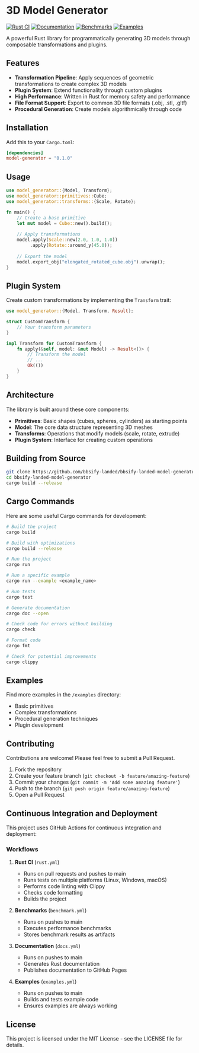 # 3D Model Generator

[![Rust CI](https://github.com/bbsify-landed/bbsify-landed-model-generator/actions/workflows/rust.yml/badge.svg)](https://github.com/bbsify-landed/bbsify-landed-model-generator/actions/workflows/rust.yml)
[![Documentation](https://github.com/bbsify-landed/bbsify-landed-model-generator/actions/workflows/docs.yml/badge.svg)](https://github.com/bbsify-landed/bbsify-landed-model-generator/actions/workflows/docs.yml)
[![Benchmarks](https://github.com/bbsify-landed/bbsify-landed-model-generator/actions/workflows/benchmark.yml/badge.svg)](https://github.com/bbsify-landed/bbsify-landed-model-generator/actions/workflows/benchmark.yml)
[![Examples](https://github.com/bbsify-landed/bbsify-landed-model-generator/actions/workflows/examples.yml/badge.svg)](https://github.com/bbsify-landed/bbsify-landed-model-generator/actions/workflows/examples.yml)

A powerful Rust library for programmatically generating 3D models through composable transformations and plugins.

## Features

- **Transformation Pipeline**: Apply sequences of geometric transformations to create complex 3D models
- **Plugin System**: Extend functionality through custom plugins
- **High Performance**: Written in Rust for memory safety and performance
- **File Format Support**: Export to common 3D file formats (.obj, .stl, .gltf)
- **Procedural Generation**: Create models algorithmically through code

## Installation

Add this to your `Cargo.toml`:

```toml
[dependencies]
model-generator = "0.1.0"
```

## Usage

```rust
use model_generator::{Model, Transform};
use model_generator::primitives::Cube;
use model_generator::transforms::{Scale, Rotate};

fn main() {
    // Create a base primitive
    let mut model = Cube::new().build();
    
    // Apply transformations
    model.apply(Scale::new(2.0, 1.0, 1.0))
         .apply(Rotate::around_y(45.0));
    
    // Export the model
    model.export_obj("elongated_rotated_cube.obj").unwrap();
}
```

## Plugin System

Create custom transformations by implementing the `Transform` trait:

```rust
use model_generator::{Model, Transform, Result};

struct CustomTransform {
    // Your transform parameters
}

impl Transform for CustomTransform {
    fn apply(&self, model: &mut Model) -> Result<()> {
        // Transform the model
        // ...
        Ok(())
    }
}
```

## Architecture

The library is built around these core components:

- **Primitives**: Basic shapes (cubes, spheres, cylinders) as starting points
- **Model**: The core data structure representing 3D meshes
- **Transforms**: Operations that modify models (scale, rotate, extrude)
- **Plugin System**: Interface for creating custom operations

## Building from Source

```bash
git clone https://github.com/bbsify-landed/bbsify-landed-model-generator.git
cd bbsify-landed-model-generator
cargo build --release
```

## Cargo Commands

Here are some useful Cargo commands for development:

```bash
# Build the project
cargo build

# Build with optimizations
cargo build --release

# Run the project
cargo run

# Run a specific example
cargo run --example <example_name>

# Run tests
cargo test

# Generate documentation
cargo doc --open

# Check code for errors without building
cargo check

# Format code
cargo fmt

# Check for potential improvements
cargo clippy
```

## Examples

Find more examples in the `/examples` directory:

- Basic primitives
- Complex transformations
- Procedural generation techniques
- Plugin development

## Contributing

Contributions are welcome! Please feel free to submit a Pull Request.

1. Fork the repository
2. Create your feature branch (`git checkout -b feature/amazing-feature`)
3. Commit your changes (`git commit -m 'Add some amazing feature'`)
4. Push to the branch (`git push origin feature/amazing-feature`)
5. Open a Pull Request 

## Continuous Integration and Deployment

This project uses GitHub Actions for continuous integration and deployment:

### Workflows

1. **Rust CI** (`rust.yml`)
   - Runs on pull requests and pushes to main
   - Runs tests on multiple platforms (Linux, Windows, macOS)
   - Performs code linting with Clippy
   - Checks code formatting
   - Builds the project

2. **Benchmarks** (`benchmark.yml`)
   - Runs on pushes to main
   - Executes performance benchmarks
   - Stores benchmark results as artifacts

3. **Documentation** (`docs.yml`)
   - Runs on pushes to main
   - Generates Rust documentation
   - Publishes documentation to GitHub Pages

4. **Examples** (`examples.yml`)
   - Runs on pushes to main
   - Builds and tests example code
   - Ensures examples are always working

## License

This project is licensed under the MIT License - see the LICENSE file for details. 